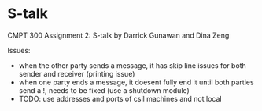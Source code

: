 # S-talk
CMPT 300 Assignment 2: S-talk
by Darrick Gunawan and Dina Zeng

Issues:
- when the other party sends a message, it has skip line issues for both sender and receiver (printing issue)
- when one party ends a message, it doesent fully end it until both parties send a !, needs to be fixed (use a shutdown module)
- TODO: use addresses and ports of csil machines and not local